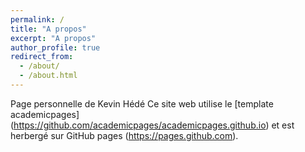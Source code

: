 ```yaml
---
permalink: /
title: "A propos"
excerpt: "A propos"
author_profile: true
redirect_from: 
  - /about/
  - /about.html
---
```


Page personnelle de Kevin Hédé
Ce site web utilise le [template academicpages] (https://github.com/academicpages/academicpages.github.io) et est herbergé sur GitHub pages (https://pages.github.com).

